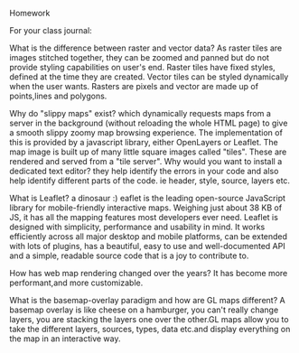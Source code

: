 Homework

For your class journal:

What is the difference between raster and vector data?
As raster tiles are images stitched together, they can be zoomed and panned but do not provide styling capabilities on user's end. Raster tiles have fixed styles, defined at the time they are created. Vector tiles can be styled dynamically when the user wants. Rasters are pixels and vector are made up of points,lines and polygons.

Why do "slippy maps" exist?
which dynamically requests maps from a server in the background (without reloading the whole HTML page) to give a smooth slippy zoomy map browsing experience. The implementation of this is provided by a javascript library, either OpenLayers or Leaflet. The map image is built up of many little square images called "tiles". These are rendered and served from a "tile server".
Why would you want to install a dedicated text editor?
they help identify the errors in your code and also help identify different parts of the code. ie header, style, source, layers etc. 

What is Leaflet?
a dinosaur :) 
eaflet is the leading open-source JavaScript library for mobile-friendly interactive maps. Weighing just about 38 KB of JS, it has all the mapping features most developers ever need.
Leaflet is designed with simplicity, performance and usability in mind. It works efficiently across all major desktop and mobile platforms, can be extended with lots of plugins, has a beautiful, easy to use and well-documented API and a simple, readable source code that is a joy to contribute to.

How has web map rendering changed over the years?
It has become more performant,and more customizable. 

What is the basemap-overlay paradigm and how are GL maps different?
A basemap overlay is like cheese on a hamburger, you can't really change layers, you are stacking the layers one over the other.GL maps allow you to take the different layers, sources, types, data etc.and display everything on the map in an interactive way. 


